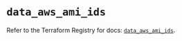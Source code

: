 # `data_aws_ami_ids`

Refer to the Terraform Registry for docs: [`data_aws_ami_ids`](https://registry.terraform.io/providers/hashicorp/aws/6.3.0/docs/data-sources/ami_ids).
